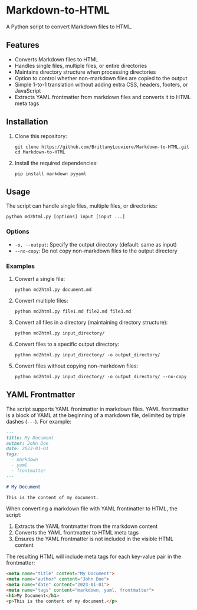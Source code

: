 # Markdown-to-HTML

A Python script to convert Markdown files to HTML.

## Features

- Converts Markdown files to HTML
- Handles single files, multiple files, or entire directories
- Maintains directory structure when processing directories
- Option to control whether non-markdown files are copied to the output
- Simple 1-to-1 translation without adding extra CSS, headers, footers, or JavaScript
- Extracts YAML frontmatter from markdown files and converts it to HTML meta tags

## Installation

1. Clone this repository:
   ```
   git clone https://github.com/BrittanyLouviere/Markdown-to-HTML.git
   cd Markdown-to-HTML
   ```

2. Install the required dependencies:
   ```
   pip install markdown pyyaml
   ```

## Usage

The script can handle single files, multiple files, or directories:

```
python md2html.py [options] input [input ...]
```

### Options

- `-o, --output`: Specify the output directory (default: same as input)
- `--no-copy`: Do not copy non-markdown files to the output directory

### Examples

1. Convert a single file:
   ```
   python md2html.py document.md
   ```

2. Convert multiple files:
   ```
   python md2html.py file1.md file2.md file3.md
   ```

3. Convert all files in a directory (maintaining directory structure):
   ```
   python md2html.py input_directory/
   ```

4. Convert files to a specific output directory:
   ```
   python md2html.py input_directory/ -o output_directory/
   ```

5. Convert files without copying non-markdown files:
   ```
   python md2html.py input_directory/ -o output_directory/ --no-copy
   ```

## YAML Frontmatter

The script supports YAML frontmatter in markdown files. YAML frontmatter is a block of YAML at the beginning of a markdown file, delimited by triple dashes (`---`). For example:

```markdown
---
title: My Document
author: John Doe
date: 2023-01-01
tags:
  - markdown
  - yaml
  - frontmatter
---

# My Document

This is the content of my document.
```

When converting a markdown file with YAML frontmatter to HTML, the script:
1. Extracts the YAML frontmatter from the markdown content
2. Converts the YAML frontmatter to HTML meta tags
3. Ensures the YAML frontmatter is not included in the visible HTML content

The resulting HTML will include meta tags for each key-value pair in the frontmatter:

```html
<meta name="title" content="My Document">
<meta name="author" content="John Doe">
<meta name="date" content="2023-01-01">
<meta name="tags" content="markdown, yaml, frontmatter">
<h1>My Document</h1>
<p>This is the content of my document.</p>
```
